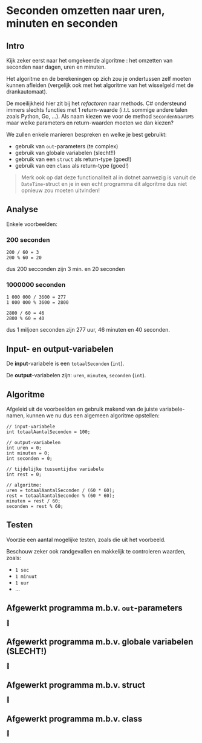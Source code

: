 # Seconden omzetten naar uren, minuten en seconden 

## Intro

Kijk zeker eerst naar het omgekeerde algoritme : het omzetten van seconden naar
dagen, uren en minuten.

Het algoritme en de berekeningen op zich zou je ondertussen zelf moeten kunnen
afleiden (vergelijk ook met het algoritme van het wisselgeld met de
drankautomaat).

De moeilijkheid hier zit bij het *refactoren* naar methods. C# ondersteund immers
slechts functies met 1 return-waarde (i.t.t. sommige andere talen zoals Python,
Go, ...). Als naam kiezen we voor de method `SecondenNaarUMS` maar welke
parameters en return-waarden moeten we dan kiezen?

We zullen enkele manieren bespreken en welke je best gebruikt:

- gebruik van `out`-parameters (te complex)
- gebruik van globale variabelen (slecht!!)
- gebruik van een `struct` als return-type (goed!)
- gebruik van een `class` als return-type (goed!)

> Merk ook op dat deze functionaliteit al in dotnet aanwezig is vanuit de
> `DateTime`-struct en je in een echt programma dit algoritme dus niet opnieuw
> zou moeten uitvinden!

## Analyse

Enkele voorbeelden:

### 200 seconden

```
200 / 60 = 3
200 % 60 = 20
```

dus 200 secconden zijn 3 min. en 20 seconden

### 1000000 seconden

```
1 000 000 / 3600 = 277
1 000 000 % 3600 = 2800

2800 / 60 = 46
2800 % 60 = 40
```

dus 1 miljoen seconden zijn 277 uur, 46 minuten en 40 seconden.

## Input- en output-variabelen

De **input**-variabele is een `totaalSeconden` (`int`).

De **output**-variabelen zijn: `uren`, `minuten`, `seconden` (`int`).

## Algoritme

Afgeleid uit de voorbeelden en gebruik makend van de juiste variabele-namen,
kunnen we nu dus een algemeen algoritme opstellen:

```
// input-variabele
int totaalAantalSeconden = 100;

// output-variabelen
int uren = 0;
int minuten = 0;
int seconden = 0;

// tijdelijke tussentijdse variabele
int rest = 0;

// algoritme:
uren = totaalAantalSeconden / (60 * 60);
rest = totaalAantalSeconden % (60 * 60);
minuten = rest / 60;
seconden = rest % 60;
```

## Testen

Voorzie een aantal mogelijke testen, zoals die uit het voorbeeld.

Beschouw zeker ook randgevallen en makkelijk te controleren waarden, zoals:

- `1 sec`
- `1 minuut`
- `1 uur`
- ...

## Afgewerkt programma m.b.v. `out`-parameters

:construction:

## Afgewerkt programma m.b.v. globale variabelen (SLECHT!)

:construction:

## Afgewerkt programma m.b.v. struct

:construction:

## Afgewerkt programma m.b.v. class

:construction:

